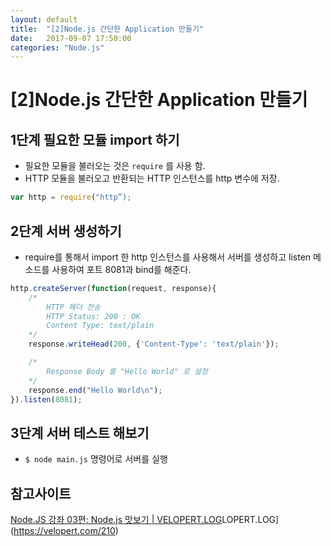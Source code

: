 ```yaml
---
layout: default
title:  "[2]Node.js 간단한 Application 만들기"
date:   2017-09-07 17:50:00
categories: "Node.js"
---
```




# [2]Node.js 간단한 Application 만들기

## 1단계 필요한 모듈 import 하기
* 필요한 모듈을 불러오는 것은 `require` 를 사용 함.
* HTTP 모듈을 불러오고  반환되는 HTTP 인스턴스를 http 변수에 저장.
```javascript
var http = require("http”);
```

## 2단계 서버 생성하기
* require를 통해서 import 한 http 인스턴스를 사용해서 서버를 생성하고 listen 메소드를 사용하여 포트 8081과 bind를 해준다.
```javascript
http.createServer(function(request, response){
    /*
        HTTP 헤더 전송
        HTTP Status: 200 : OK
        Content Type: text/plain
    */
    response.writeHead(200, {'Content-Type': 'text/plain'});

    /*
        Response Body 를 "Hello World" 로 설정
    */
    response.end("Hello World\n");
}).listen(8081);
```

## 3단계 서버 테스트 해보기
* `$ node main.js`  명령어로 서버를 실행


## 참고사이트
[Node.JS 강좌 03편: Node.js 맛보기 | VELOPERT.LOG](https://velopert.com/210)LOPERT.LOG](https://velopert.com/210)